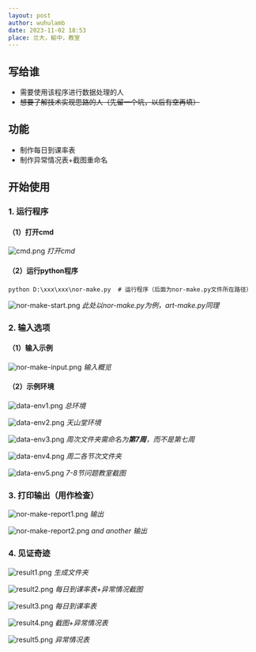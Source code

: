 ```yaml
---
layout: post
author: wuhulamb
date: 2023-11-02 18:53
place: 兰大，榆中，教室
---
```


## 写给谁

- 需要使用该程序进行数据处理的人
- ~~想要了解技术实现思路的人（先留一个坑，以后有空再填）~~

## 功能

- 制作每日到课率表
- 制作异常情况表+截图重命名

## 开始使用

### 1. 运行程序
#### （1）打开cmd
![cmd.png](https://github.com/wuhulamb/wuhulamb.github.io/raw/main/images/2023/11/cmd.png "cmd")
*打开cmd*

#### （2）运行python程序
    python D:\xxx\xxx\nor-make.py  # 运行程序（后面为nor-make.py文件所在路径）

![nor-make-start.png](https://github.com/wuhulamb/wuhulamb.github.io/raw/main/images/2023/11/nor-make-start.png "start")
*此处以nor-make.py为例，art-make.py同理*

### 2. 输入选项
#### （1）输入示例
![nor-make-input.png](https://github.com/wuhulamb/wuhulamb.github.io/raw/main/images/2023/11/nor-make-input.png "input")
*输入概览*

#### （2）示例环境
![data-env1.png](https://github.com/wuhulamb/wuhulamb.github.io/raw/main/images/2023/11/data-env1.png "environment")
*总环境*

![data-env2.png](https://github.com/wuhulamb/wuhulamb.github.io/raw/main/images/2023/11/data-env2.png "environment")
*天山堂环境*

![data-env3.png](https://github.com/wuhulamb/wuhulamb.github.io/raw/main/images/2023/11/data-env3.png "environment")
*周次文件夹需命名为**第7周**，而不是第七周*

![data-env4.png](https://github.com/wuhulamb/wuhulamb.github.io/raw/main/images/2023/11/data-env4.png "environment")
*周二各节次文件夹*

![data-env5.png](https://github.com/wuhulamb/wuhulamb.github.io/raw/main/images/2023/11/data-env5.png "environment")
*7-8节问题教室截图*


### 3. 打印输出（用作检查）
![nor-make-report1.png](https://github.com/wuhulamb/wuhulamb.github.io/raw/main/images/2023/11/nor-make-report1.png "report")
*输出*

![nor-make-report2.png](https://github.com/wuhulamb/wuhulamb.github.io/raw/main/images/2023/11/nor-make-report2.png "report")
*and another 输出*

### 4. 见证奇迹
![result1.png](https://github.com/wuhulamb/wuhulamb.github.io/raw/main/images/2023/11/result1.png "result")
*生成文件夹*

![result2.png](https://github.com/wuhulamb/wuhulamb.github.io/raw/main/images/2023/11/result2.png "result")
*每日到课率表+异常情况截图*

![result3.png](https://github.com/wuhulamb/wuhulamb.github.io/raw/main/images/2023/11/result3.png "result")
*每日到课率表*

![result4.png](https://github.com/wuhulamb/wuhulamb.github.io/raw/main/images/2023/11/result4.png "result")
*截图+异常情况表*

![result5.png](https://github.com/wuhulamb/wuhulamb.github.io/raw/main/images/2023/11/result5.png "result")
*异常情况表*
